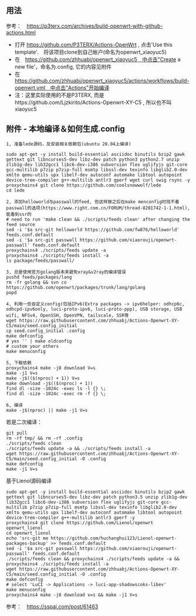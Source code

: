 ## 用法
参考：　https://p3terx.com/archives/build-openwrt-with-github-actions.html

 - 打开 https://github.com/P3TERX/Actions-OpenWrt , 点击'Use this template'.　将该项目clone到自己帐户(命名为openwrt_xiaoyuc5)
 - 在　https://github.com/zhhuabj/openwrt_xiaoyuc5　中点击"Create a new file'，命名为.config, 它的内容见附件
 - 在　https://github.com/zhhuabj/openwrt_xiaoyuc5/actions/workflows/build-openwrt.yml　中点击"Actions"开始编译
 - 注：这里实际使用的不是P3TERX, 而是https://github.com/Ljzkirito/Actions-Openwrt-XY-C5 , 所以也不叫xiaoyuc5

## 附件 - 本地编译＆如何生成.config

```
1, 准备lede源码，及安装相关依赖包(ubuntu 20.04上编译)

sudo apt-get -y install build-essential asciidoc binutils bzip2 gawk gettext git libncurses5-dev libz-dev patch python3 python2.7 unzip zlib1g-dev lib32gcc1 libc6-dev-i386 subversion flex uglifyjs git-core gcc-multilib p7zip p7zip-full msmtp libssl-dev texinfo libglib2.0-dev xmlto qemu-utils upx libelf-dev autoconf automake libtool autopoint device-tree-compiler g++-multilib antlr3 gperf wget curl swig rsync -y
proxychains4 git clone https://github.com/coolsnowwolf/lede
cd lede

2, 添加helloworld与passwall的feed, 但这样做之后在make menconfig时找不着passwall的选项(https://www.right.com.cn/FORUM/thread-8201742-1-1.html), 能看到ssr的
# need to run 'make clean && ./scripts/feeds clean' after changing the feed source
sed -i '$a src-git helloworld https://github.com/fw876/helloworld' feeds.conf.default
sed -i '$a src-git passwall https://github.com/xiaorouji/openwrt-passwall' feeds.conf.default
proxychains4 ./scripts/feeds update -a
proxychains4 ./scripts/feeds install -a
ls package/feeds/passwall/

3, 总是使用官方golang版本来避免xray&v2ray的编译错误
pushd feeds/packages/lang
rm -fr golang && svn co https://github.com/openwrt/packages/trunk/lang/golang
popd

4, 利用一些自定义config(包括IPv6(Extra packages -> ipv6helper: odhcp6c, odhcpd-ipv6only, luci-proto-ipv6, luci-proto-ppp), USB storage, USB wifi, NFSv4, OpenSSH, OpenVPN, tailscale, SSR等
wget https://raw.githubusercontent.com/zhhuabj/Actions-Openwrt-XY-C5/main/seed.config_initial
cp seed.config_initial .config
make defconfig
# yes '' | make oldconfig 
# custom your others
make menuconfig

5, 下载依赖
proxychains4 make -j8 download V=s
make -j1 V=s
make -j$(($(nproc) + 1)) V=s
make download -j$(($(nproc) + 1))
find dl -size -1024c -exec ls -l {} \;
find dl -size -1024c -exec rm -f {} \;

6, 编译
make -j$(nproc) || make -j1 V=s
```
若是二次编译：
```
git pull
rm -rf tmp/ && rm -rf .config
./scripts/feeds clean
./scripts/feeds update -a && ./scripts/feeds install -a
wget https://raw.githubusercontent.com/zhhuabj/Actions-Openwrt-XY-C5/main/seed.config_initial -O .config
make defconfig
make -j1 V=s
```
基于Lienol源码编译
```
sudo apt-get -y install build-essential asciidoc binutils bzip2 gawk gettext git libncurses5-dev libz-dev patch python3.5 unzip zlib1g-dev lib32gcc1 libc6-dev-i386 subversion flex uglifyjs git-core gcc-multilib p7zip p7zip-full msmtp libssl-dev texinfo libglib2.0-dev xmlto qemu-utils upx libelf-dev autoconf automake libtool autopoint device-tree-compiler g++-multilib antlr3 gperf -y
proxychains4 git clone https://github.com/Lienol/openwrt openwrt_lienol
cd openwrt_lienol
echo 'src-git me https://github.com/huchanghui123/Lienol-openwrt-packages-backup' >> feeds.conf.default
sed -i '$a src-git passwall https://github.com/xiaorouji/openwrt-passwall' feeds.conf.default
./scripts/feeds clean && proxychains4 ./scripts/feeds update -a && proxychains4 ./scripts/feeds install -a
wget https://raw.githubusercontent.com/zhhuabj/Actions-Openwrt-XY-C5/main/seed.config_initial -O .config
make defconfig
# select 'LuCI -> Applications -> luci-app-shadowscoks-libev'
make menuconfig
proxychains4 make -j8 download v=s && make -j1 V=s
```
参考：　https://sspai.com/post/61463
